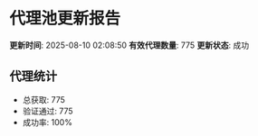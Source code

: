 # 代理池更新报告

**更新时间**: 2025-08-10 02:08:50
**有效代理数量**: 775
**更新状态**:  成功

## 代理统计
- 总获取: 775
- 验证通过: 775
- 成功率: 100%
